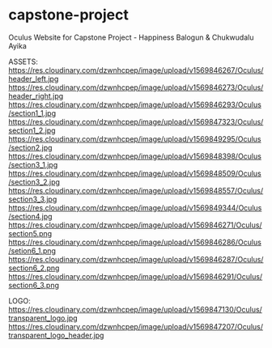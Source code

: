 # capstone-project
Oculus Website for Capstone Project - Happiness Balogun &amp; Chukwudalu Ayika


ASSETS:
https://res.cloudinary.com/dzwnhcpep/image/upload/v1569846267/Oculus/header_left.jpg
https://res.cloudinary.com/dzwnhcpep/image/upload/v1569846273/Oculus/header_right.jpg
https://res.cloudinary.com/dzwnhcpep/image/upload/v1569846293/Oculus/section1_1.jpg
https://res.cloudinary.com/dzwnhcpep/image/upload/v1569847323/Oculus/section1_2.jpg
https://res.cloudinary.com/dzwnhcpep/image/upload/v1569849295/Oculus/section2.jpg
https://res.cloudinary.com/dzwnhcpep/image/upload/v1569848398/Oculus/section3_1.jpg
https://res.cloudinary.com/dzwnhcpep/image/upload/v1569848509/Oculus/section3_2.jpg
https://res.cloudinary.com/dzwnhcpep/image/upload/v1569848557/Oculus/section3_3.jpg
https://res.cloudinary.com/dzwnhcpep/image/upload/v1569849344/Oculus/section4.jpg
https://res.cloudinary.com/dzwnhcpep/image/upload/v1569846271/Oculus/section5.png
https://res.cloudinary.com/dzwnhcpep/image/upload/v1569846286/Oculus/setion6_1.png
https://res.cloudinary.com/dzwnhcpep/image/upload/v1569846287/Oculus/section6_2.png
https://res.cloudinary.com/dzwnhcpep/image/upload/v1569846291/Oculus/section6_3.png


LOGO:
https://res.cloudinary.com/dzwnhcpep/image/upload/v1569847130/Oculus/transparent_logo.jpg
https://res.cloudinary.com/dzwnhcpep/image/upload/v1569847207/Oculus/transparent_logo_header.jpg
